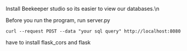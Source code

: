 Install Beekeeper studio so its easier to view our databases.\n

Before you run the program, run server.py

`curl --request POST --data "your sql query" http://localhost:8080`

have to install flask_cors and flask
